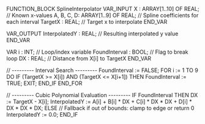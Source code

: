 FUNCTION_BLOCK SplineInterpolator
VAR_INPUT
    X         : ARRAY[1..10] OF REAL; // Known x-values
    A, B, C, D: ARRAY[1..9] OF REAL;  // Spline coefficients for each interval
    TargetX   : REAL;                 // Target x to interpolate
END_VAR

VAR_OUTPUT
    InterpolatedY : REAL;            // Resulting interpolated y value
END_VAR

VAR
    i : INT;                         // Loop/index variable
    FoundInterval : BOOL;            // Flag to break loop
    DX : REAL;                       // Distance from X[i] to TargetX
END_VAR

// --------- Interval Search ---------
FoundInterval := FALSE;
FOR i := 1 TO 9 DO
    IF (TargetX >= X[i]) AND (TargetX <= X[i+1]) THEN
        FoundInterval := TRUE;
        EXIT;
    END_IF
END_FOR

// --------- Cubic Polynomial Evaluation ---------
IF FoundInterval THEN
    DX := TargetX - X[i];
    InterpolatedY := A[i] + B[i] * DX + C[i] * DX * DX + D[i] * DX * DX * DX;
ELSE
    // Fallback if out of bounds: clamp to edge or return 0
    InterpolatedY := 0.0;
END_IF
